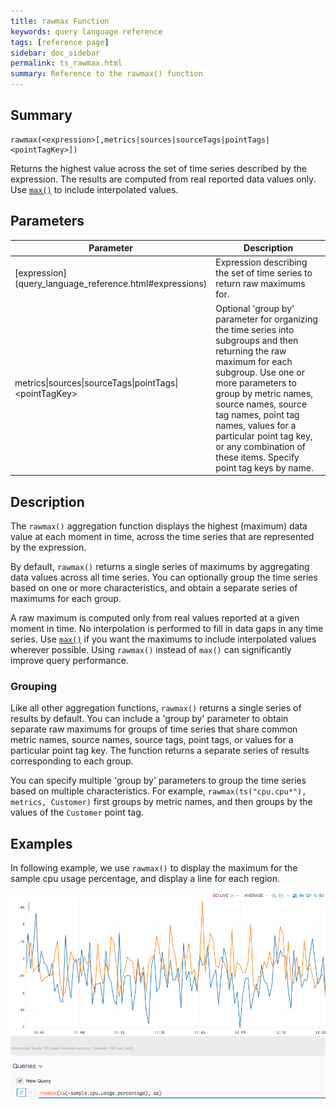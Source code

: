 ```yaml
---
title: rawmax Function
keywords: query language reference
tags: [reference page]
sidebar: doc_sidebar
permalink: ts_rawmax.html
summary: Reference to the rawmax() function
---
```

## Summary
```
rawmax(<expression>[,metrics|sources|sourceTags|pointTags|<pointTagKey>])
```

Returns the highest value across the set of time series described by the expression. The results are computed from real reported data values only. 
Use [`max()`](ts_max.html) to include interpolated values.

## Parameters

<table>
<tbody>
<thead>
<tr><th width="30%">Parameter</th><th width="70%">Description</th></tr>
</thead>
<tr>
<td markdown="span"> [expression](query_language_reference.html#expressions)</td>
<td>Expression describing the set of time series to return raw maximums for. </td></tr>
<tr>
<td>metrics&vert;sources&vert;sourceTags&vert;pointTags&vert;&lt;pointTagKey&gt;</td>
<td>Optional 'group by' parameter for organizing the time series into subgroups and then returning the raw maximum for each subgroup.
Use one or more parameters to group by metric names, source names, source tag names, point tag names, values for a particular point tag key, or any combination of these items. Specify point tag keys by name.</td>
</tr>
</tbody>
</table>


## Description

The `rawmax()` aggregation function displays the highest (maximum) data value at each moment in time, across the time series that are represented by the expression.

By default, `rawmax()` returns a single series of maximums by aggregating data values across all time series. You can optionally group the time series based on one or more characteristics, and obtain a separate series of maximums for each group.

A raw maximum is computed only from real values reported at a given moment in time. 
No interpolation is performed to fill in data gaps in any time series.
Use [`max()`](ts_max.html) if you want the maximums to include interpolated values wherever possible. Using `rawmax()` instead of `max()` can significantly improve query performance. 

### Grouping

Like all other aggregation functions, `rawmax()` returns a single series of results by default. You can include a 'group by' parameter to obtain separate raw maximums for groups of time series that share common metric names, source names, source tags, point tags, or values for a particular point tag key. 
The function returns a separate series of results corresponding to each group.

You can specify multiple 'group by' parameters to group the time series based on multiple characteristics. For example, `rawmax(ts("cpu.cpu*"), metrics, Customer)` first groups by metric names, and then groups by the values of the `Customer` point tag.


## Examples

In following example, we use `rawmax()` to display the maximum for the sample cpu usage percentage, and display a line for each region.

![raw max](images/ts_rawmax_aggr.png)

